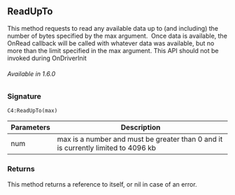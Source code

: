
## ReadUpTo

This method requests to read any available data up to (and including) the number of bytes specified by the max argument.  Once data is available, the OnRead callback will be called with whatever data was available, but no more than the limit specified in the max argument. This API should not be invoked during OnDriverInit

###### Available in 1.6.0


### Signature

`C4:ReadUpTo(max)`


| Parameters | Description |
| --- | --- |
| num | max  is a number and must be greater than 0 and it is currently limited to 4096 kb |


### Returns

This method returns a reference to itself, or nil in case of an error.